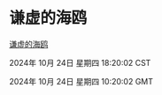 # 谦虚的海鸥
[谦虚的海鸥](http://219.139.199.238:56308/qxdho/course/base/hotlink/index.php)

2024年 10月 24日 星期四 18:20:02 CST

2024年 10月 24日 星期四 10:20:02 GMT
